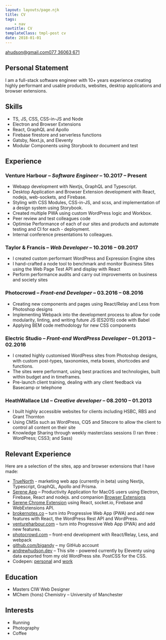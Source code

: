 ```yaml
---
layout: layouts/page.njk
title: CV
tags:
    - nav
navtitle: CV
templateClass: tmpl-post cv
date: 2018-01-01
---
```


<div class="contact"><a href="mailto:ahudson@gmail.com">ahudson@gmail.com</a><a href="tel:07736063671" class="tel">077 36063 671</a></div>

<h2 id="personal-statement">Personal Statement</h2>

<p>I am a full-stack software engineer with 10+ years experience creating highly performant and usable products, websites, desktop applications and browser extensions.</p>

<h2 id="skills">Skills</h2>

<ul class="grid p-grid--halfs">
	<li>TS, JS, CSS, CSS-in-JS and Node</li>
	<li>Electron and Browser Extensions</li>
	<li>React, GraphQL and Apollo</li>
	<li>Firebase firestore and serverless functions</li>
	<li>Gatsby, Next.js, and Eleventy</li>
	<li>Modular Components using Storybook to document and test</li>
</ul>

<h2 id="experience">Experience</h2>

<h3>Venture Harbour – <em>Software Engineer</em> – 10.2017 – Present</h3>

-   Webapp development with Nextjs, GraphQL and Typescript.
-   Desktop Application and Browser Extension development with React, nodejs, web-sockets, and Firebase.
-   Styling with CSS Modules, CSS-in-JS, and scss, and implementation of a design system using Storybook.
-   Created multiple PWA using custom WordPress logic and Workbox.
-   Peer review and test colleagues code
-   Optimise Performance of each of our sites and products and automate testing and CI for each - deployment.
-   Internal conference presentations to colleagues.

<h3>Taylor &amp; Francis – <em>Web Developer</em> – 10.2016 – 09.2017</h3>

-   I created custom performant WordPress and Expression Engine sites
-   I hand-crafted a node tool to benchmark and monitor Business Sites using the Web Page Test API and display with React
-   Perform performance audits and carry out improvements on business and society sites

<h3>Photocrowd – <em>Front-end Developer</em> – 03.2016 – 08.2016</h3>

-   Creating new components and pages using React/Relay and Less from Photoshop designs
-   Implementing Webpack into the development process to allow for code modularity, linting, and writing future JS (ES2015) code with Babel
-   Applying BEM code methodology for new CSS components

<h3>Electric Studio – <em>Front-end WordPress Developer</em> – 01.2013 – 02.2016</h3>

-   I created highly customised WordPress sites from Photoshop designs, with custom post-types, taxonomies, meta boxes, shortcodes and functions.
-   The sites were performant, using best practices and technologies, built within budget and in timeframes.
-   Pre-launch client training, dealing with any client feedback via Basecamp or telephone

<h3>HeathWallace Ltd – <em>Creative developer</em> – 08.2010 – 01.2013</h3>

-   I built highly accessible websites for clients including HSBC, RBS and Grant Thornton
-   Using CMSs such as WordPress, CQ5 and Sitecore to allow the client to control all content on their site
-   Knowledge Sharing through weekly masterclass sessions (I ran three : WordPress; CSS3; and Sass)

<h2 id="relevant-experience">Relevant Experience</h2>

<p>Here are a selection of the sites, app and browser extensions that I have made:</p>

<ul class="cv-portfolio-list">
	<li><a href="https://truenorth.io" rel="noopener" target="_blank">TrueNorth</a> - marketing web app (currently in beta) using Nextjs, Typescript, GraphQL, Apollo and Prisma.</li>
	<li>
		<a href="https://www.sereneapp.com" rel="noopener" target="_blank">Serene App</a> – Productivity Application for MacOS users using Electron, Firebase, React and nodejs. and companion <a href="https://chrome.google.com/webstore/detail/serene-extension/nbealbhmmmaiiiddmianmjoecmipnjij" rel="noopener" target="_blank">Browser Extensions</a>
	</li>
	<li>
		<a href="https://chrome.google.com/webstore/detail/serene-extension/nbealbhmmmaiiiddmianmjoecmipnjij" rel="noopener" target="_blank">Serene Chrome Extension</a> using React, socket.io, Firebase and WebExtensions API.
	</li>
	<li>
		<a href="https://brokernotes.co" rel="noopener" target="_blank">brokernotes.co</a> – turn into Progressive Web App (PWA) and add new features with React, the WordPress Rest API and WordPress.
	</li>
	<li>
		<a href="https://www.ventureharbour.com" rel="noopener" target="_blank">ventureharbour.com</a> – turn into Progressive Web App (PWA) and add new features.
	</li>
	<li>
		<a href="https://www.photocrowd.com" rel="noopener" target="_blank">photocrowd.com</a> – front-end development with React/Relay, Less, and webpack
	</li>
	<!-- <li>
		<a href="https://electrichosting.net" rel="noopener" target="_blank">electrichosting.net</a> – WordPress site using ACF Pro so any part of the site was manageable by the client
	</li>
	<li>
		<a href="https://www.allistergodfrey.com/" rel="noopener" target="_blank">allistergodfrey.com</a> – custom responsive WordPress site with many interactive features, galleries, and css transitions
	</li>
	<li>
		<a href="https://www.ojwmanagement.com/" rel="noopener" target="_blank">ojwmanagement.com</a> – single page responsive WordPress site with flexbox, responsive images, and SVG
	</li>
	<li>
		<a href="https://blog.oup.com/" rel="noopener" target="_blank">blog.oup.com</a> – responsive WordPress blog for Oxford University Press
	</li>
	<li>
		<a href="https://www.isobelweddings.com/" rel="noopener" target="_blank">isobelweddings.com</a> – beautiful responsive Wedding Planner WordPress site
	</li>
	<li>
		<a href="https://www.epf.cc/" rel="noopener" target="_blank">epf.cc</a> – responsive single page WordPress site
	</li> -->
	<li>
		<a href="https://github.com/bigandy" rel="noopener" target="_blank">github.com/bigandy</a> – my GitHub account
	</li>
	<li>
		<a href="https://andrewhudson.dev" rel="noopener" target="_blank">andrewhudson.dev</a> – This site - powered currently by Eleventy using data exported from my old WordPress site. PostCSS for the CSS.
	</li>
	<li>
		Codepen: <a href="https://codepen.io/bigandy" rel="noopener" target="_blank">personal</a> and <a href="https://codepen.io/ventureharbour" rel="noopener" target="_blank">work</a>
	</li>
	<!-- <li>CSS Battle: <a href="https://cssbattle.dev/player/bigandy" rel="noopener" target="_blank">Profile</a> I love the challenge of re-creating an image with pure css</li> -->
</ul>

<h2 id="education">Education</h2>

<ul class="p-grid p-grid--halfs">
	<li>Masters CIW Web Designer</li>
	<li>MChem (hons) Chemistry – University of Manchester</li>
</ul>

<h2 id="interests">Interests</h2>

<ul class="p-grid p-grid--halfs">
	<li>Running</li>
	<li>Photography</li>
	<li>Coffee</li>
</ul>
